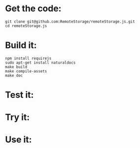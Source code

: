# Get the code:

    git clone git@github.com:RemoteStorage/remoteStorage.js.git
    cd remoteStorage.js

# Build it:

    npm install requirejs
    sudo apt-get install naturaldocs
    make build
    make compile-assets
    make doc

# Test it:

# Try it:

# Use it:

